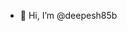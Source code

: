 - 👋 Hi, I’m @deepesh85b


<!---
deepesh85b/deepesh85b is a ✨ special ✨ repository because its `README.md` (this file) appears on your GitHub profile.
You can click the Preview link to take a look at your changes.
--->
